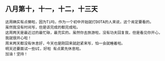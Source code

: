 ## 八月第十，十一，十二，十三天

	这周确实有点懒啦，因为Ti吗，作为一个初中开始就打DOTA的人来说，这个肯定要看的。
	虽然我没有时间写，但是该完成的都完成啦。
	这周两天是最近过的最忙碌，最充实的。虽然你去旅游啦，没有功夫回复我，但是看见你开心，我就很开心啦！
	周末两天都没有休息好，今天也是刚回来就赶紧来写，怕一会就睡着啦。
	明天还要面试一些UI，好啦 有点累先休息啦。
	加油！坚持！